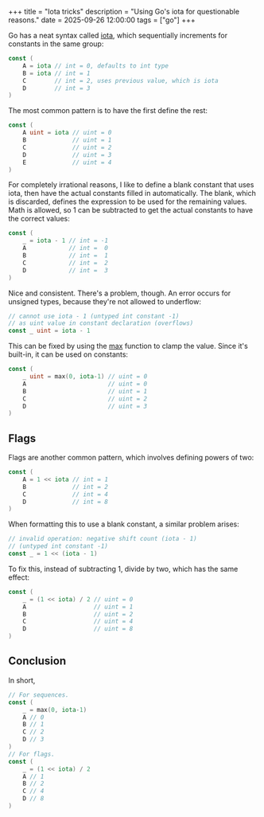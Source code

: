 +++
title = "Iota tricks"
description = "Using Go's iota for questionable reasons."
date = 2025-09-26 12:00:00
tags = ["go"]
+++

Go has a neat syntax called [iota][iota], which sequentially increments for
constants in the same group:

```go
const (
	A = iota // int = 0, defaults to int type
	B = iota // int = 1
	C        // int = 2, uses previous value, which is iota
	D        // int = 3
)
```

The most common pattern is to have the first define the rest:

```go
const (
	A uint = iota // uint = 0
	B             // uint = 1
	C             // uint = 2
	D             // uint = 3
	E             // uint = 4
)
```

For completely irrational reasons, I like to define a blank constant that uses
iota, then have the actual constants filled in automatically. The blank, which
is discarded, defines the expression to be used for the remaining values. Math
is allowed, so 1 can be subtracted to get the actual constants to have the
correct values:

```go
const (
	_ = iota - 1 // int = -1
	A            // int =  0
	B            // int =  1
	C            // int =  2
	D            // int =  3
)
```

Nice and consistent. There's a problem, though. An error occurs for unsigned
types, because they're not allowed to underflow:

```go
// cannot use iota - 1 (untyped int constant -1)
// as uint value in constant declaration (overflows)
const _ uint = iota - 1
```

This can be fixed by using the [max][max] function to clamp the value. Since
it's built-in, it can be used on constants:

```go
const (
	_ uint = max(0, iota-1) // uint = 0
	A                       // uint = 0
	B                       // uint = 1
	C                       // uint = 2
	D                       // uint = 3
)
```

## Flags
Flags are another common pattern, which involves defining powers of two:

```go
const (
	A = 1 << iota // int = 1
	B             // int = 2
	C             // int = 4
	D             // int = 8
)
```

When formatting this to use a blank constant, a similar problem arises:

```go
// invalid operation: negative shift count (iota - 1)
// (untyped int constant -1)
const _ = 1 << (iota - 1)
```

To fix this, instead of subtracting 1, divide by two, which has the same effect:

```go
const (
	_ = (1 << iota) / 2 // uint = 0
	A                   // uint = 1
	B                   // uint = 2
	C                   // uint = 4
	D                   // uint = 8
)
```

## Conclusion
In short,

```go
// For sequences.
const (
	_ = max(0, iota-1)
	A // 0
	B // 1
	C // 2
	D // 3
)
// For flags.
const (
	_ = (1 << iota) / 2
	A // 1
	B // 2
	C // 4
	D // 8
)
```

[iota]: https://go.dev/ref/spec#Iota
[max]: https://go.dev/ref/spec#Min_and_max
